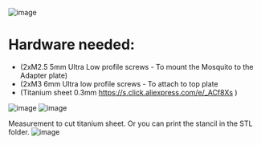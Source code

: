 ![image](https://user-images.githubusercontent.com/37383368/143985275-7765dd37-95b5-4ddc-955a-6463666d065a.png)

# Hardware needed:

- (2xM2.5 5mm Ultra Low profile screws - To mount the Mosquito to the Adapter plate)
- (2xM3 6mm Ultra low profile screws - To attach to top plate 
- (Titanium sheet 0.3mm  https://s.click.aliexpress.com/e/_ACf8Xs )



![image](https://user-images.githubusercontent.com/37383368/143983555-904d21c1-04ec-47c7-8d3e-ba36fb0adce2.png)
![image](https://user-images.githubusercontent.com/37383368/143984007-2a22bd06-bead-4b8c-9b3f-7f3cef70b7b0.png)

Measurement to cut titanium sheet. Or you can print the stancil in the STL folder.
![image](https://user-images.githubusercontent.com/37383368/143984940-0e7289be-4b25-4ee0-92b1-47c26c67712d.png)



